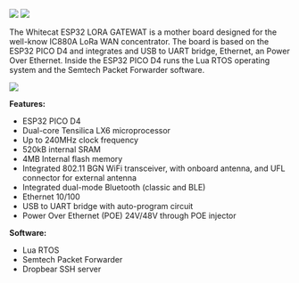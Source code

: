 ![](http://git.whitecatboard.org/gw-1.png)
![](http://git.whitecatboard.org/gw-2.png)

The Whitecat ESP32 LORA GATEWAT is a mother board designed for the well-know IC880A LoRa WAN concentrator. The board is based on the ESP32 PICO D4 and integrates and USB to UART bridge, Ethernet, an Power Over Ethernet. Inside the ESP32 PICO D4 runs the Lua RTOS operating system and the Semtech Packet Forwarder software.

![](http://git.whitecatboard.org/gw-3.png)

**Features:**
* ESP32 PICO D4
* Dual-core Tensilica LX6 microprocessor
* Up to 240MHz clock frequency
* 520kB internal SRAM
* 4MB Internal flash memory
* Integrated 802.11 BGN WiFi transceiver, with onboard antenna, and UFL connector for external antenna
* Integrated dual-mode Bluetooth (classic and BLE)
* Ethernet 10/100
* USB to UART bridge with auto-program circuit
* Power Over Ethernet (POE) 24V/48V through POE injector

**Software:**
* Lua RTOS
* Semtech Packet Forwarder
* Dropbear SSH server